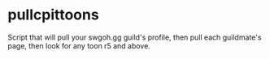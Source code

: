 # pullcpittoons
Script that will pull your swgoh.gg guild's profile, then pull each guildmate's page, then look for any toon r5 and above.
